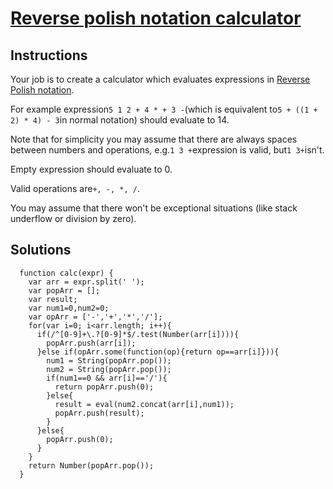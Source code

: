 # [Reverse polish notation calculator](https://www.codewars.com/kata/reverse-polish-notation-calculator/train/javascript)

## Instructions

  Your job is to create a calculator which evaluates expressions in 
  [Reverse Polish notation](https://en.wikipedia.org/wiki/Reverse_Polish_notation).

  For example expression` 5 1 2 + 4 * + 3 - `(which is equivalent to` 5 + ((1 + 2) * 4) - 3 `in normal notation) should evaluate to 14.

  Note that for simplicity you may assume that there are always spaces between numbers and operations, e.g.` 1 3 + `expression is valid, but` 1 3+ `isn't.

  Empty expression should evaluate to 0.

  Valid operations are` +, -, *, / `.

  You may assume that there won't be exceptional situations (like stack underflow or division by zero).


## Solutions

```
  function calc(expr) {
    var arr = expr.split(' ');
    var popArr = [];
    var result;
    var num1=0,num2=0;
    var opArr = ['-','+','*','/'];
    for(var i=0; i<arr.length; i++){
      if(/^[0-9]+\.?[0-9]*$/.test(Number(arr[i]))){
        popArr.push(arr[i]);
      }else if(opArr.some(function(op){return op==arr[i]})){
        num1 = String(popArr.pop());
        num2 = String(popArr.pop());
        if(num1==0 && arr[i]=='/'){
          return popArr.push(0);
        }else{
          result = eval(num2.concat(arr[i],num1));
          popArr.push(result);
        }
      }else{
        popArr.push(0);
      }
    }
    return Number(popArr.pop());
  }
```